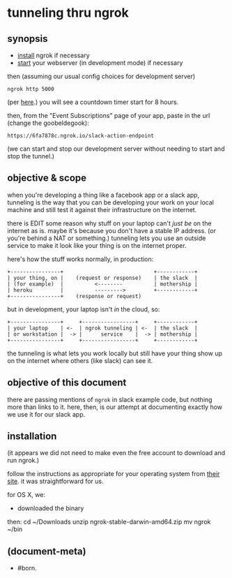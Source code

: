 # tunneling thru ngrok

## synopsis

  - [install](#installation) ngrok if necessary
  - [start][here2] your webserver (in development mode) if necessary

then (assuming our usual config choices for development server)

    ngrok http 5000

(per [here][here3].) you will see a countdown timer start for 8 hours.


then, from the "Event Subscriptions" page of your app, paste in
the url (change the goobeldegook):

    https://6fa7878c.ngrok.io/slack-action-endpoint

(we can start and stop our development server without needing to start
and stop the tunnel.)




## objective & scope

when you're developing a thing like a facebook app or a slack app,
tunneling is the way that you can be developing your work on your
local machine and still test it against their infrastructure on the
internet.

there is EDIT some reason why stuff on your laptop can't _just be_
on the internet as is. maybe it's because you don't have a stable
IP address. (or you're behind a NAT or something.) tunneling lets you
use an outside service to make it look like your thing is on the
internet proper.

here's how the stuff works normally, in production:

    +----------------+                             +------------+
    | your thing, on |    (request or response)    | the slack  |
    | (for example)  |          <--------          | mothership |
    | heroku         |          --------->         +------------+
    +----------------+    (response or request)


but in development, your laptop isn't _in_ the cloud, so:

    +----------------+     +-----------------+     +------------+
    | your laptop    | <-  | ngrok tunneling | <-  | the slack  |
    | or workstation |  -> |      service    |  -> | mothership |
    +----------------+     +-----------------+     +------------+

the tunneling is what lets you work locally but still have your thing
show up on the internet where others (like slack) can see it.




## objective of this document

there are passing mentions of `ngrok` in slack example code, but nothing
more than links to it. here, then, is our attempt at documenting exactly
how we use it for our slack app.




## <a name=installation></a>installation

(it appears we did not need to make even the free account to download
and run ngrok.)

follow the instructions as appropriate for your operating system from
[their site][here1]. it was straightforward for us.

for OS X, we:

  - downloaded the binary

then:
    cd ~/Downloads
    unzip ngrok-stable-darwin-amd64.zip
    mv ngrok ~/bin




[here3]: https://ngrok.com/docs
[here2]: README.md#synopsis
[here1]: https://ngrok.com/download




## (document-meta)

  - #born.
